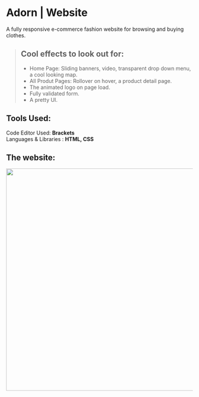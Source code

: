 # Adorn | Website
A fully responsive e-commerce fashion website for browsing and buying clothes.

>## Cool effects to look out for:  
>* Home Page: Sliding banners, video, transparent drop down menu, a cool looking map.
>* All Produt Pages: Rollover on hover, a product detail page.
>* The animated logo on page load.
>* Fully validated form.
>* A pretty UI.

## Tools Used: 
 Code Editor Used:  **Brackets**  
 Languages & Libraries : **HTML, CSS** 
 
 ## The website: 
<img src="https://github.com/RohiniLawrence/rohinilawrence.github.io/blob/master/images/Main%20Adorn.gifhttps://github.com/RohiniLawrence/rohinilawrence.github.io/blob/master/images/Cold%20House.gif" width="600"> 


